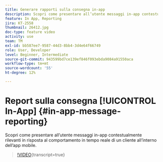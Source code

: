 ```yaml
---
title: Generare rapporti sulla consegna in-app
description: Scopri come presentare all’utente messaggi in-app contestualmente rilevanti in risposta al comportamento in tempo reale di un cliente all’interno dell’app mobile.
feature: In App, Reporting
jira: KT-2558
thumbnail: 26412.jpg
doc-type: feature video
activity: use
team: TM
exl-id: bb587ee7-9587-44d3-8bb4-3d4e64f66749
role: User, Developer
level: Beginner, Intermediate
source-git-commit: 943599bd7ce139ef846f093ebda9084a91550aca
workflow-type: tm+mt
source-wordcount: '55'
ht-degree: 12%

---
```


# Report sulla consegna [!UICONTROL In-App] {#in-app-message-reporting}

Scopri come presentare all’utente messaggi in-app contestualmente rilevanti in risposta al comportamento in tempo reale di un cliente all’interno dell’app mobile.

>[!VIDEO](https://video.tv.adobe.com/v/26412?learn=on){transcript=true}
